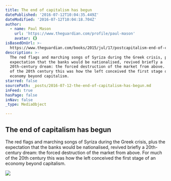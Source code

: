 ```yaml
---
title: The end of capitalism has begun
datePublished: '2016-07-12T10:04:35.449Z'
dateModified: '2016-07-12T10:04:18.704Z'
author:
  - name: Paul Mason
    url: 'https://www.theguardian.com/profile/paul-mason'
    avatar: {}
isBasedOnUrl: >-
  https://www.theguardian.com/books/2015/jul/17/postcapitalism-end-of-capitalism-begun
description: >-
  The red flags and marching songs of Syriza during the Greek crisis, plus the
  expectation that the banks would be nationalised, revived briefly a
  20th-century dream: the forced destruction of the market from above. For much
  of the 20th century this was how the left conceived the first stage of an
  economy beyond capitalism.
starred: false
sourcePath: _posts/2016-07-12-the-end-of-capitalism-has-begun.md
inFeed: true
hasPage: false
inNav: false
_type: MediaObject

---
```

<article style=""><h1>The end of capitalism has begun</h1><p>The red flags and marching songs of Syriza during the Greek crisis, plus the expectation that the banks would be nationalised, revived briefly a 20th-century dream: the forced destruction of the market from above. For much of the 20th century this was how the left conceived the first stage of an economy beyond capitalism.</p><img src="https://i.guim.co.uk/img/static/sys-images/Guardian/Pix/pictures/2015/7/16/1437064824576/f3ba5014-9489-4812-ab90-576a69c35bec-2060x1236.jpeg?w=1200&amp;h=630&amp;q=55&amp;auto=format&amp;usm=12&amp;fit=crop&amp;bm=normal&amp;ba=bottom%2Cleft&amp;blend64=aHR0cHM6Ly91cGxvYWRzLmd1aW0uY28udWsvMjAxNi8wNS8yNS9vdmVybGF5LWxvZ28tMTIwMC05MF9vcHQucG5n&amp;s=31079f3d415033eea482896c75685863" /></article>
